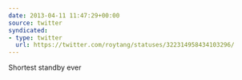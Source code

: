 ```yaml
---
date: 2013-04-11 11:47:29+00:00
source: twitter
syndicated:
- type: twitter
  url: https://twitter.com/roytang/statuses/322314958434103296/
---
```


Shortest standby ever